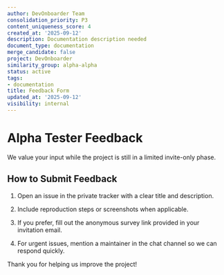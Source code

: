 ```yaml
---
author: DevOnboarder Team
consolidation_priority: P3
content_uniqueness_score: 4
created_at: '2025-09-12'
description: Documentation description needed
document_type: documentation
merge_candidate: false
project: DevOnboarder
similarity_group: alpha-alpha
status: active
tags:
- documentation
title: Feedback Form
updated_at: '2025-09-12'
visibility: internal
---
```


# Alpha Tester Feedback

We value your input while the project is still in a limited invite-only phase.

## How to Submit Feedback

1. Open an issue in the private tracker with a clear title and description.

2. Include reproduction steps or screenshots when applicable.

3. If you prefer, fill out the anonymous survey link provided in your invitation email.

4. For urgent issues, mention a maintainer in the chat channel so we can respond quickly.

Thank you for helping us improve the project!
